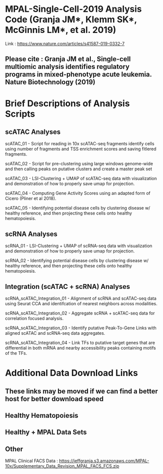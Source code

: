 # MPAL-Single-Cell-2019 Analysis Code (Granja JM*, Klemm SK*, McGinnis LM*, et al. 2019)

Link : https://www.nature.com/articles/s41587-019-0332-7

## Please cite : Granja JM et al., Single-cell multiomic analysis identifies regulatory programs in mixed-phenotype acute leukemia. Nature Biotechnology (2019)

# Brief Descriptions of Analysis Scripts

## scATAC Analyses

scATAC_01 - Script for reading in 10x scATAC-seq fragments identify cells using number of fragments and TSS enrichment scores and saving fitlered fragments.

scATAC_02 - Script for pre-clustering using large windows genome-wide and then calling peaks on putative clusters and create a master peak set

scATAC_03 - LSI-Clustering + UMAP of scATAC-seq data with visualization and demonstration of how to properly save
umap for projection.

scATAC_04 - Computing Gene Activity Scores using an adapted form of Cicero (Pliner et al 2018).

scATAC_05 - Identifying potential disease cells by clustering disease w/ healthy reference, and then projecting these
cells onto healthy hematopoiesis.

## scRNA Analyses

scRNA_01 - LSI-Clustering + UMAP of scRNA-seq data with visualization and demonstration of how to properly save
umap for projection.

scRNA_02 - Identifying potential disease cells by clustering disease w/ healthy reference, and then projecting these
cells onto healthy hematopoiesis.

## Integration (scATAC + scRNA) Analyses

scRNA_scATAC_Integration_01 - Alignment of scRNA and scATAC-seq data using Seurat CCA and identifcation of nearest
neighbors across modalities.

scRNA_scATAC_Integration_02 - Aggregate scRNA + scATAC-seq data for correlation focused analysis.

scRNA_scATAC_Integration_03 - Identify putative Peak-To-Gene Links with aligned scATAC and scRNA-seq data aggregates.

scRNA_scATAC_Integration_04 - Link TFs to putative target genes that are differential in both mRNA and nearby accessibility peaks containing motifs of the TFs.

# Additional Data Download Links

## These links may be moved if we can find a better host for better download speed

## Healthy Hematopoiesis

## Healthy + MPAL Data Sets

## Other

MPAL Clinical FACS Data : https://jeffgranja.s3.amazonaws.com/MPAL-10x/Supplementary_Data_Revision_MPAL_FACS_FCS.zip



